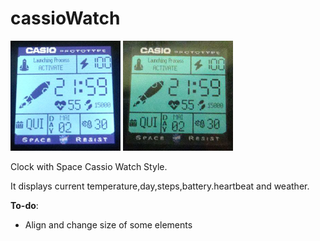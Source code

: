 # cassioWatch

![Screenshot](screens/screen_night.png) ![Screenshot](screens/screen_day.png)

Clock with Space Cassio Watch Style.

It displays current temperature,day,steps,battery.heartbeat and weather.


**To-do**:

* Align and change size of some elements
